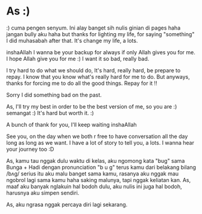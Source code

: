 # As :)

:) cuma pengen senyum. Ini alay banget sih nulis ginian di pages haha jangan bully aku haha
but thanks for lighting my life, for saying "something" I did muhasabah after that. It's change my life, a lots.

inshaAllah I wanna be your backup for always if only Allah gives you for me. I hope Allah give you for me :) I want it so bad, really bad.

I try hard to do what we should do, It's hard, really hard, be prepare to repay. I know that you know what's really hard for me to do. But anyways, thanks for forcing me to do all the good things. Repay for it !!

Sorry I did something bad on the past.

As, I'll try my best in order to be the best version of me, so you are :) semangat :)
It's hard but worth it. :)

A bunch of thank for you, I'll keep waiting inshaAllah

See you, on the day when we both r free to have conversation all the day long as long as we want. I have a lot of story to tell you, a lots. I wanna hear your journey too :D

As, kamu tau nggak dulu waktu di kelas, aku ngomong kata "bug" sama Bunga + Hadi dengan pronunciation "b u g" terus kamu dari belakang bilang /bʌɡ/ serius itu aku malu banget sama kamu, rasanya aku nggak mau ngobrol lagi sama kamu haha saking malunya, tapi nggak keliatan kan. As, maaf aku banyak nglakuin hal bodoh dulu, aku nulis ini juga hal bodoh, harusnya aku simpen sendiri.

As, aku ngrasa nggak percaya diri lagi sekarang.
